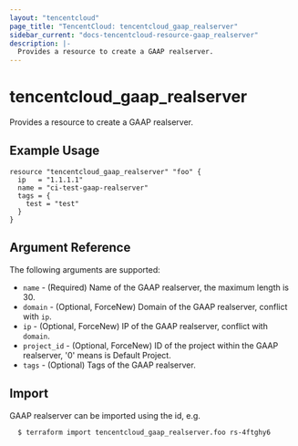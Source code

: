 ```yaml
---
layout: "tencentcloud"
page_title: "TencentCloud: tencentcloud_gaap_realserver"
sidebar_current: "docs-tencentcloud-resource-gaap_realserver"
description: |-
  Provides a resource to create a GAAP realserver.
---
```


# tencentcloud_gaap_realserver

Provides a resource to create a GAAP realserver.

## Example Usage

```hcl
resource "tencentcloud_gaap_realserver" "foo" {
  ip   = "1.1.1.1"
  name = "ci-test-gaap-realserver"
  tags = {
    test = "test"
  }
}
```

## Argument Reference

The following arguments are supported:

* `name` - (Required) Name of the GAAP realserver, the maximum length is 30.
* `domain` - (Optional, ForceNew) Domain of the GAAP realserver, conflict with `ip`.
* `ip` - (Optional, ForceNew) IP of the GAAP realserver, conflict with `domain`.
* `project_id` - (Optional, ForceNew) ID of the project within the GAAP realserver, '0' means is Default Project.
* `tags` - (Optional) Tags of the GAAP realserver.


## Import

GAAP realserver can be imported using the id, e.g.

```
  $ terraform import tencentcloud_gaap_realserver.foo rs-4ftghy6
```

